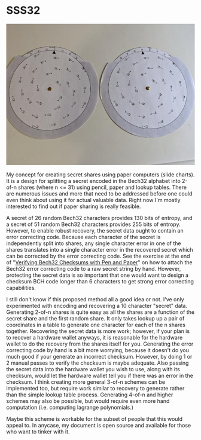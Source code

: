 # SSS32 #
![Image of two Volvelles used for secret recovery](./images/volvelles.jpg)

My concept for creating secret shares using paper computers (slide charts).
It is a design for splitting a secret encoded in the Bech32 alphabet into 2-of-n shares (where n <= 31) using pencil, paper and lookup tables.
There are numerous issues and more that need to be addressed before one could even think about using it for actual valuable data.
Right now I'm mostly interested to find out if paper sharing is really feasible.

A secret of 26 random Bech32 characters provides 130 bits of entropy, and a secret of 51 random Bech32 characters provides 255 bits of entropy.
However, to enable robust recovery, the secret data ought to contain an error correcting code.
Because each character of the secret is independently split into shares, any single character error in one of the shares translates into a single character error in the recovered secret which can be corrected by the error correcting code.
See the exercise at the end of "[Verifying Bech32 Checksums with Pen and Paper](http://r6.ca/blog/20180106T164028Z.html)" on how to attach the Bech32 error correcting code to a raw secret string by hand.
However, protecting the secret data is so important that one would want to design a checksum BCH code longer than 6 characters to get strong error correcting capabilities.

I still don't know if this proposed method all a good idea or not.
I've only experimented with encoding and recovering a 10 character "secret" data.
Generating 2-of-n shares is quite easy as all the shares are a function of the secret share and the first random share.
It only takes lookup up a pair of coordinates in a table to generate one character for each of the n shares together.
Recovering the secret data is more work; however, if your plan is to recover a hardware wallet anyways, it is reasonable for the hardware wallet to do the recovery from the shares itself for you.
Generating the error correcting code by hand is a bit more worrying, because it doesn't do you much good if your generate an incorrect checksum.
However, by doing 1 or 2 manual passes to verify the checksum is maybe adequate.
Also passing the secret data into the hardware wallet you wish to use, along with its checksum, would let the hardware wallet tell you if there was an error in the checksum.
I think creating more general 3-of-n schemes can be implemented too, but require work similar to recovery to generate rather than the simple lookup table process.
Generating 4-of-n and higher schemes may also be possible, but would require even more hand computation (i.e. computing lagrange polynomials.)

Maybe this scheme is workable for the subset of people that this would appeal to.
In anycase, my document is open source and available for those who want to tinker with it.
